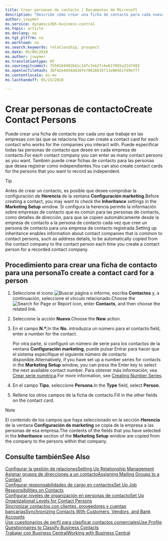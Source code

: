 ```yaml
---
title: Crear personas de contacto | Documentos de Microsoft
description: "Describe cómo crear una ficha de contacto para cada nueva persona o cliente potencial con el que interactúe o tenga una relación de negocio."
author: jswymer
ms.service: dynamics365-business-central
ms.topic: article
ms.devlang: na
ms.tgt_pltfrm: na
ms.workload: na
ms.search.keywords: relationship, prospect
ms.date: 05/09/2018
ms.author: jswymer
ms.translationtype: HT
ms.sourcegitcommit: 75501b9402bb1c14fcfeb2fc6e61f055a2247493
ms.openlocfilehash: 38f42e4d44dd38fe70816035711e00561fd9e777
ms.contentlocale: es-mx
ms.lasthandoff: 05/15/2018

---
```

# <a name="create-contact-persons"></a><span data-ttu-id="a657c-103">Crear personas de contacto</span><span class="sxs-lookup"><span data-stu-id="a657c-103">Create Contact Persons</span></span>
<span data-ttu-id="a657c-104">Puede crear una ficha de contacto por cada uno que trabaje en las empresas con las que se relaciona.</span><span class="sxs-lookup"><span data-stu-id="a657c-104">You can create a contact card for each contact who works for the companies you interact with.</span></span> <span data-ttu-id="a657c-105">Puede especificar todas las personas de contacto que desee en cada empresa de contacto.</span><span class="sxs-lookup"><span data-stu-id="a657c-105">For each contact company you can enter as many contact persons as you want.</span></span> <span data-ttu-id="a657c-106">También puede crear fichas de contacto para las personas que desea registrar como independientes.</span><span class="sxs-lookup"><span data-stu-id="a657c-106">You can also create contact cards for the persons that you want to record as independent.</span></span>

> [!TIP]  
>   <span data-ttu-id="a657c-107">Antes de crear un contacto, es posible que desee comprobar la configuración de **Herencia** de la ventana **Configuración marketing**.</span><span class="sxs-lookup"><span data-stu-id="a657c-107">Before creating a contact, you may want to check the **Inheritance** settings in the **Marketing Setup** window.</span></span> <span data-ttu-id="a657c-108">Si configura la herencia permite la información sobre empresas de contacto que es común para las personas de contacto, como detalles de dirección, para que se copien automáticamente desde la empresa de contacto a la persona de contacto cada vez que cree un persona de contacto para una empresa de contacto registrada.</span><span class="sxs-lookup"><span data-stu-id="a657c-108">Setting up inheritance enables information about contact companies that is common to contact persons, such as address details, to be automatically copied from the contact company to the contact person each time you create a contact person for a recorded contact company.</span></span>

## <a name="to-create-a-contact-card-for-a-person"></a><span data-ttu-id="a657c-109">Procedimiento para crear una ficha de contacto para una persona</span><span class="sxs-lookup"><span data-stu-id="a657c-109">To create a contact card for a person</span></span>
1. <span data-ttu-id="a657c-110">Seleccione el icono ![Buscar página o informe](media/ui-search/search_small.png "icono Buscar página o informe"), escriba **Contactos** y, a continuación, seleccione el vínculo relacionado.</span><span class="sxs-lookup"><span data-stu-id="a657c-110">Choose the ![Search for Page or Report](media/ui-search/search_small.png "Search for Page or Report icon") icon, enter **Contacts**, and then choose the related link.</span></span>
2. <span data-ttu-id="a657c-111">Seleccione la acción **Nuevo**.</span><span class="sxs-lookup"><span data-stu-id="a657c-111">Choose the **New** action.</span></span>
3. <span data-ttu-id="a657c-112">En el campo **N.º**,</span><span class="sxs-lookup"><span data-stu-id="a657c-112">In the **No.**</span></span> <span data-ttu-id="a657c-113">introduzca un número para el contacto.</span><span class="sxs-lookup"><span data-stu-id="a657c-113">field, enter a number for the contact.</span></span>

    <span data-ttu-id="a657c-114">Por otra parte, si configuró un número de serie para los contactos de la ventana **Configuración marketing**, puede pulsar Entrar para hacer que el sistema especifique el siguiente número de contacto disponible.</span><span class="sxs-lookup"><span data-stu-id="a657c-114">Alternatively, if you have set up a number series for contacts in the **Marketing Setup** window, you can press the Enter key to select the next available contact number.</span></span> <span data-ttu-id="a657c-115">Para obtener más información, vea [Crear serie numérica](ui-create-number-series.md).</span><span class="sxs-lookup"><span data-stu-id="a657c-115">For more information, see [Creating Number Series](ui-create-number-series.md).</span></span>
4. <span data-ttu-id="a657c-116">En el campo **Tipo**, seleccione **Persona**.</span><span class="sxs-lookup"><span data-stu-id="a657c-116">In the **Type** field, select **Person**.</span></span>
5. <span data-ttu-id="a657c-117">Rellene los otros campos de la ficha de contacto.</span><span class="sxs-lookup"><span data-stu-id="a657c-117">Fill in the other fields on the contact card.</span></span>

> [!NOTE]  
>   <span data-ttu-id="a657c-118">El contenido de los campos que haya seleccionado en la sección **Herencia** de la ventana **Configuración de marketing** se copia de la empresa a las personas de esa empresa.</span><span class="sxs-lookup"><span data-stu-id="a657c-118">The contents of the fields that you have selected in the **Inheritance** section of the **Marketing Setup** window are copied from the company to the persons within that company.</span></span>

## <a name="see-also"></a><span data-ttu-id="a657c-119">Consulte también</span><span class="sxs-lookup"><span data-stu-id="a657c-119">See Also</span></span>
[<span data-ttu-id="a657c-120">Configurar la gestión de relaciones</span><span class="sxs-lookup"><span data-stu-id="a657c-120">Setting Up Relationship Management</span></span>](marketing-setup-marketing.md)  
[<span data-ttu-id="a657c-121">Asignar grupos de direcciones a un contacto</span><span class="sxs-lookup"><span data-stu-id="a657c-121">Assigning Mailing Groups to a Contact</span></span>](marketing-mailing-groups.md#AssignMailGroupContact)  
[<span data-ttu-id="a657c-122">Configurar responsabilidades de cargo en contactos</span><span class="sxs-lookup"><span data-stu-id="a657c-122">Set Up Job Responsibilities on Contacts</span></span>](marketing-job-responsibilities.md)  
[<span data-ttu-id="a657c-123">Configurar niveles de organización en personas de contacto</span><span class="sxs-lookup"><span data-stu-id="a657c-123">Set Up Organizational Levels for Contact Persons</span></span>](marketing-organizational-levels.md)  
[<span data-ttu-id="a657c-124">Sincronizar contactos con clientes, proveedores y cuentas bancarias</span><span class="sxs-lookup"><span data-stu-id="a657c-124">Synchronizing Contacts With Customers, Vendors, and Bank Accounts</span></span>](marketing-synchronize-contacts-customers-vendors-bank-accounts.md)  
[<span data-ttu-id="a657c-125">Use cuestionarios de perfil para clasificar contactos comerciales</span><span class="sxs-lookup"><span data-stu-id="a657c-125">Use Profile Questionnaires to Classify Business Contacts</span></span>](marketing-create-contact-profile-questionnaire.md)  
[<span data-ttu-id="a657c-126">Trabajar con Business Central</span><span class="sxs-lookup"><span data-stu-id="a657c-126">Working with Business Central</span></span>](ui-work-product.md)  

